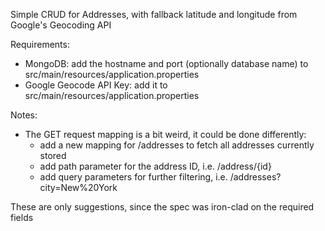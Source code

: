 Simple CRUD for Addresses, with fallback latitude and longitude from Google's Geocoding API

Requirements:
* MongoDB: add the hostname and port (optionally database name) to src/main/resources/application.properties
* Google Geocode API Key: add it to src/main/resources/application.properties

Notes:
* The GET request mapping is a bit weird, it could be done differently: 
    * add a new mapping for /addresses to fetch all addresses currently stored
    * add path parameter for the address ID, i.e. /address/{id}
    * add query parameters for further filtering, i.e. /addresses?city=New%20York

These are only suggestions, since the spec was iron-clad on the required fields 
